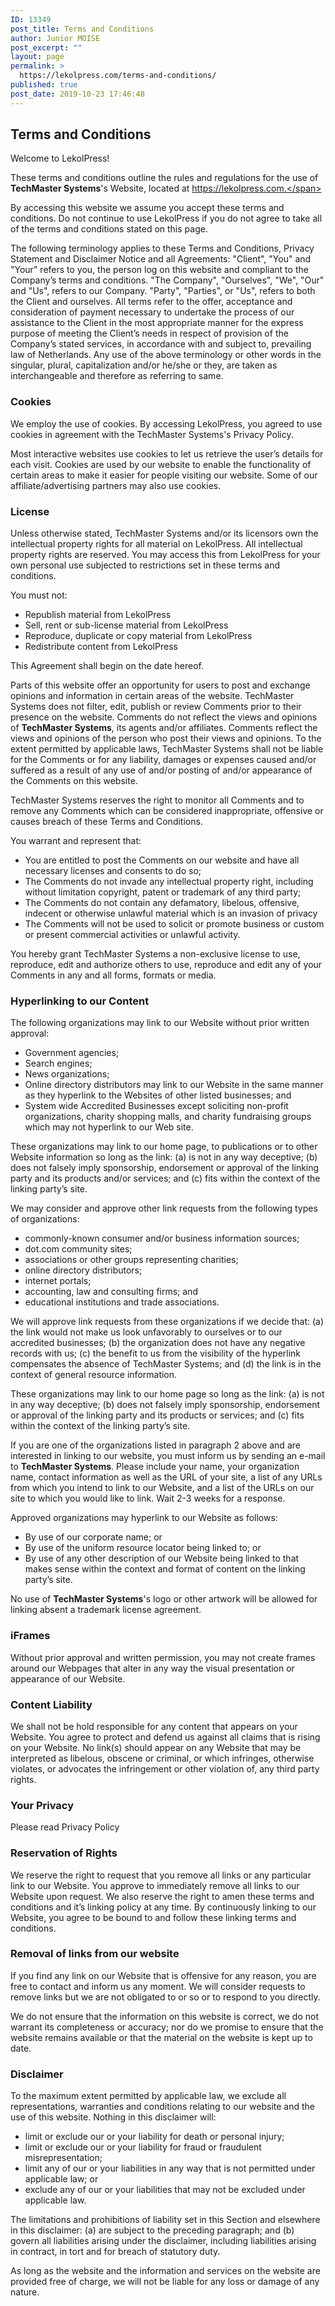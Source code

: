 ```yaml
---
ID: 13349
post_title: Terms and Conditions
author: Junior MOISE
post_excerpt: ""
layout: page
permalink: >
  https://lekolpress.com/terms-and-conditions/
published: true
post_date: 2019-10-23 17:46:48
---
```

<h2><b>Terms and Conditions</b></h2>
<span style="font-weight: 400;">Welcome to LekolPress!</span>

<span style="font-weight: 400;">These terms and conditions outline the rules and regulations for the use of <strong>TechMaster Systems</strong>'s Website, located at https://lekolpress.com.</span>

<span style="font-weight: 400;">By accessing this website we assume you accept these terms and conditions. Do not continue to use LekolPress if you do not agree to take all of the terms and conditions stated on this page. </span>

<span style="font-weight: 400;">The following terminology applies to these Terms and Conditions, Privacy Statement and Disclaimer Notice and all Agreements: "Client", "You" and "Your" refers to you, the person log on this website and compliant to the Company’s terms and conditions. "The Company", "Ourselves", "We", "Our" and "Us", refers to our Company. "Party", "Parties", or "Us", refers to both the Client and ourselves. All terms refer to the offer, acceptance and consideration of payment necessary to undertake the process of our assistance to the Client in the most appropriate manner for the express purpose of meeting the Client’s needs in respect of provision of the Company’s stated services, in accordance with and subject to, prevailing law of Netherlands. Any use of the above terminology or other words in the singular, plural, capitalization and/or he/she or they, are taken as interchangeable and therefore as referring to same.</span>
<h3><b>Cookies</b></h3>
<span style="font-weight: 400;">We employ the use of cookies. By accessing LekolPress, you agreed to use cookies in agreement with the TechMaster Systems's Privacy Policy.</span>

<span style="font-weight: 400;">Most interactive websites use cookies to let us retrieve the user’s details for each visit. Cookies are used by our website to enable the functionality of certain areas to make it easier for people visiting our website. Some of our affiliate/advertising partners may also use cookies.</span>
<h3><b>License</b></h3>
<span style="font-weight: 400;">Unless otherwise stated, TechMaster Systems and/or its licensors own the intellectual property rights for all material on LekolPress. All intellectual property rights are reserved. You may access this from LekolPress for your own personal use subjected to restrictions set in these terms and conditions.</span>

<span style="font-weight: 400;">You must not:</span>
<ul>
 	<li style="font-weight: 400;"><span style="font-weight: 400;">Republish material from LekolPress</span></li>
 	<li style="font-weight: 400;"><span style="font-weight: 400;">Sell, rent or sub-license material from LekolPress</span></li>
 	<li style="font-weight: 400;"><span style="font-weight: 400;">Reproduce, duplicate or copy material from LekolPress</span></li>
 	<li style="font-weight: 400;"><span style="font-weight: 400;">Redistribute content from LekolPress</span></li>
</ul>
<span style="font-weight: 400;">This Agreement shall begin on the date hereof.</span>

<span style="font-weight: 400;">Parts of this website offer an opportunity for users to post and exchange opinions and information in certain areas of the website. TechMaster Systems does not filter, edit, publish or review Comments prior to their presence on the website. Comments do not reflect the views and opinions of <strong>TechMaster Systems</strong>, its agents and/or affiliates. Comments reflect the views and opinions of the person who post their views and opinions. To the extent permitted by applicable laws, TechMaster Systems shall not be liable for the Comments or for any liability, damages or expenses caused and/or suffered as a result of any use of and/or posting of and/or appearance of the Comments on this website.</span>

<span style="font-weight: 400;">TechMaster Systems reserves the right to monitor all Comments and to remove any Comments which can be considered inappropriate, offensive or causes breach of these Terms and Conditions.</span>

<span style="font-weight: 400;">You warrant and represent that:</span>
<ul>
 	<li style="font-weight: 400;"><span style="font-weight: 400;">You are entitled to post the Comments on our website and have all necessary licenses and consents to do so;</span></li>
 	<li style="font-weight: 400;"><span style="font-weight: 400;">The Comments do not invade any intellectual property right, including without limitation copyright, patent or trademark of any third party;</span></li>
 	<li style="font-weight: 400;"><span style="font-weight: 400;">The Comments do not contain any defamatory, libelous, offensive, indecent or otherwise unlawful material which is an invasion of privacy</span></li>
 	<li style="font-weight: 400;"><span style="font-weight: 400;">The Comments will not be used to solicit or promote business or custom or present commercial activities or unlawful activity.</span></li>
</ul>
<span style="font-weight: 400;">You hereby grant TechMaster Systems a non-exclusive license to use, reproduce, edit and authorize others to use, reproduce and edit any of your Comments in any and all forms, formats or media.</span>
<h3><b>Hyperlinking to our Content</b></h3>
<span style="font-weight: 400;">The following organizations may link to our Website without prior written approval:</span>
<ul>
 	<li style="font-weight: 400;"><span style="font-weight: 400;">Government agencies;</span></li>
 	<li style="font-weight: 400;"><span style="font-weight: 400;">Search engines;</span></li>
 	<li style="font-weight: 400;"><span style="font-weight: 400;">News organizations;</span></li>
 	<li style="font-weight: 400;"><span style="font-weight: 400;">Online directory distributors may link to our Website in the same manner as they hyperlink to the Websites of other listed businesses; and</span></li>
 	<li style="font-weight: 400;"><span style="font-weight: 400;">System wide Accredited Businesses except soliciting non-profit organizations, charity shopping malls, and charity fundraising groups which may not hyperlink to our Web site.</span></li>
</ul>
<span style="font-weight: 400;">These organizations may link to our home page, to publications or to other Website information so long as the link: (a) is not in any way deceptive; (b) does not falsely imply sponsorship, endorsement or approval of the linking party and its products and/or services; and (c) fits within the context of the linking party’s site.</span>

<span style="font-weight: 400;">We may consider and approve other link requests from the following types of organizations:</span>
<ul>
 	<li style="font-weight: 400;"><span style="font-weight: 400;">commonly-known consumer and/or business information sources;</span></li>
 	<li style="font-weight: 400;"><span style="font-weight: 400;">dot.com community sites;</span></li>
 	<li style="font-weight: 400;"><span style="font-weight: 400;">associations or other groups representing charities;</span></li>
 	<li style="font-weight: 400;"><span style="font-weight: 400;">online directory distributors;</span></li>
 	<li style="font-weight: 400;"><span style="font-weight: 400;">internet portals;</span></li>
 	<li style="font-weight: 400;"><span style="font-weight: 400;">accounting, law and consulting firms; and</span></li>
 	<li style="font-weight: 400;"><span style="font-weight: 400;">educational institutions and trade associations.</span></li>
</ul>
<span style="font-weight: 400;">We will approve link requests from these organizations if we decide that: (a) the link would not make us look unfavorably to ourselves or to our accredited businesses; (b) the organization does not have any negative records with us; (c) the benefit to us from the visibility of the hyperlink compensates the absence of TechMaster Systems; and (d) the link is in the context of general resource information.</span>

<span style="font-weight: 400;">These organizations may link to our home page so long as the link: (a) is not in any way deceptive; (b) does not falsely imply sponsorship, endorsement or approval of the linking party and its products or services; and (c) fits within the context of the linking party’s site.</span>

<span style="font-weight: 400;">If you are one of the organizations listed in paragraph 2 above and are interested in linking to our website, you must inform us by sending an e-mail to <strong>TechMaster Systems</strong>. Please include your name, your organization name, contact information as well as the URL of your site, a list of any URLs from which you intend to link to our Website, and a list of the URLs on our site to which you would like to link. Wait 2-3 weeks for a response.</span>

<span style="font-weight: 400;">Approved organizations may hyperlink to our Website as follows:</span>
<ul>
 	<li style="font-weight: 400;"><span style="font-weight: 400;">By use of our corporate name; or</span></li>
 	<li style="font-weight: 400;"><span style="font-weight: 400;">By use of the uniform resource locator being linked to; or</span></li>
 	<li style="font-weight: 400;"><span style="font-weight: 400;">By use of any other description of our Website being linked to that makes sense within the context and format of content on the linking party’s site.</span></li>
</ul>
<span style="font-weight: 400;">No use of <strong>TechMaster Systems</strong>'s logo or other artwork will be allowed for linking absent a trademark license agreement.</span>
<h3><b>iFrames</b></h3>
<span style="font-weight: 400;">Without prior approval and written permission, you may not create frames around our Webpages that alter in any way the visual presentation or appearance of our Website.</span>
<h3><b>Content Liability</b></h3>
<span style="font-weight: 400;">We shall not be hold responsible for any content that appears on your Website. You agree to protect and defend us against all claims that is rising on your Website. No link(s) should appear on any Website that may be interpreted as libelous, obscene or criminal, or which infringes, otherwise violates, or advocates the infringement or other violation of, any third party rights.</span>
<h3><b>Your Privacy</b></h3>
<span style="font-weight: 400;">Please read Privacy Policy</span>
<h3><b>Reservation of Rights</b></h3>
<span style="font-weight: 400;">We reserve the right to request that you remove all links or any particular link to our Website. You approve to immediately remove all links to our Website upon request. We also reserve the right to amen these terms and conditions and it’s linking policy at any time. By continuously linking to our Website, you agree to be bound to and follow these linking terms and conditions.</span>
<h3><b>Removal of links from our website</b></h3>
<span style="font-weight: 400;">If you find any link on our Website that is offensive for any reason, you are free to contact and inform us any moment. We will consider requests to remove links but we are not obligated to or so or to respond to you directly.</span>

<span style="font-weight: 400;">We do not ensure that the information on this website is correct, we do not warrant its completeness or accuracy; nor do we promise to ensure that the website remains available or that the material on the website is kept up to date.</span>
<h3><b>Disclaimer</b></h3>
<span style="font-weight: 400;">To the maximum extent permitted by applicable law, we exclude all representations, warranties and conditions relating to our website and the use of this website. Nothing in this disclaimer will:</span>
<ul>
 	<li style="font-weight: 400;"><span style="font-weight: 400;">limit or exclude our or your liability for death or personal injury;</span></li>
 	<li style="font-weight: 400;"><span style="font-weight: 400;">limit or exclude our or your liability for fraud or fraudulent misrepresentation;</span></li>
 	<li style="font-weight: 400;"><span style="font-weight: 400;">limit any of our or your liabilities in any way that is not permitted under applicable law; or</span></li>
 	<li style="font-weight: 400;"><span style="font-weight: 400;">exclude any of our or your liabilities that may not be excluded under applicable law.</span></li>
</ul>
<span style="font-weight: 400;">The limitations and prohibitions of liability set in this Section and elsewhere in this disclaimer: (a) are subject to the preceding paragraph; and (b) govern all liabilities arising under the disclaimer, including liabilities arising in contract, in tort and for breach of statutory duty.</span>

<span style="font-weight: 400;">As long as the website and the information and services on the website are provided free of charge, we will not be liable for any loss or damage of any nature.</span>